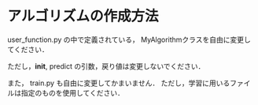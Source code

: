 # アルゴリズムの作成方法

user_function.py の中で定義されている，
MyAlgorithmクラスを自由に変更してください．

ただし，__init__, predict の引数，戻り値は変更しないでください．


また， train.py も自由に変更してかまいません．
ただし，学習に用いるファイルは指定のものを使用してください．


